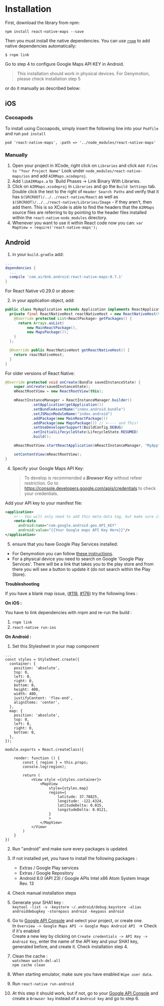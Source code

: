 # Installation

First, download the library from npm:

```
npm install react-native-maps --save
```

Then you must install the native dependencies. You can use [`rnpm`](https://github.com/rnpm/rnpm) to
add native dependencies automatically:

`$ rnpm link`

Go to step 4 to configure Google Maps API KEY in Android.

>This installation should work in physical devices. For Genymotion, please check installation step 5

or do it manually as described below:

## iOS

### Cocoapods
To install using Cocoapods, simply insert the following line into your `Podfile` and run `pod install`

`pod 'react-native-maps', :path => '../node_modules/react-native-maps'`

### Manually
1. Open your project in XCode, right click on `Libraries` and click `Add
   Files to "Your Project Name"` Look under `node_modules/react-native-maps/ios` and add `AIRMaps.xcodeproj`.
2. Add `libAIRMaps.a` to `Build Phases -> Link Binary With Libraries.
3. Click on `AIRMaps.xcodeproj` in `Libraries` and go the `Build
   Settings` tab. Double click the text to the right of `Header Search
   Paths` and verify that it has `$(SRCROOT)/../../react-native/React` as well as `$(SRCROOT)/../../react-native/Libraries/Image` - if they
   aren't, then add them. This is so XCode is able to find the headers that
   the `AIRMaps` source files are referring to by pointing to the
   header files installed within the `react-native` `node_modules`
   directory.
4. Whenever you want to use it within React code now you can: `var MapView =
   require('react-native-maps');`

## Android

1. in your `build.gradle` add:
```groovy
...
dependencies {
  ...
  compile 'com.airbnb.android:react-native-maps:0.7.1'
}
```

For React Native v0.29.0 or above:

2. in your application object, add:

```java
public class MyApplication extends Application implements ReactApplication {
  private final ReactNativeHost reactNativeHost = new ReactNativeHost(this) {
    @Override protected List<ReactPackage> getPackages() {
      return Arrays.asList(
          new MainReactPackage(),
          new MapsPackage());
    }
  };

  @Override public ReactNativeHost getReactNativeHost() {
    return reactNativeHost;
  }
}
```

For older versions of React Native:

```java
@Override protected void onCreate(Bundle savedInstanceState) {
    super.onCreate(savedInstanceState);
    mReactRootView = new ReactRootView(this);

    mReactInstanceManager = ReactInstanceManager.builder()
            .setApplication(getApplication())
            .setBundleAssetName("index.android.bundle")
            .setJSMainModuleName("index.android")
            .addPackage(new MainReactPackage())
            .addPackage(new MapsPackage()) // <---- and This!
            .setUseDeveloperSupport(BuildConfig.DEBUG)
            .setInitialLifecycleState(LifecycleState.RESUMED)
            .build();

    mReactRootView.startReactApplication(mReactInstanceManager, "MyApp", null);

    setContentView(mReactRootView);
}
```

4. Specify your Google Maps API Key:
    > To develop is recommended a ***Browser Key*** without refeer restriction. Go to https://console.developers.google.com/apis/credentials to check your credentials.

Add your API key to your manifest file:

```xml
<application>
    <!-- You will only need to add this meta-data tag, but make sure it's a child of application -->
    <meta-data
      android:name="com.google.android.geo.API_KEY"
      android:value="{{Your Google maps API Key Here}}"/>
</application>
```

5. ensure that you have Google Play Services installed:
  * For Genymotion you can follow [these instructions](http://stackoverflow.com/a/20137324/1424349).
  * For a physical device you need to search on Google 'Google Play Services'. There will be a link that takes you to the play store and from there you will see a button to update it (do not search within the Play Store).

**Troubleshooting**

If you have a blank map issue, ([#118](https://github.com/lelandrichardson/react-native-maps/issues/118), [#176](https://github.com/lelandrichardson/react-native-maps/issues/176)) try the following lines :

**On iOS :**  

 You have to link dependencies with rnpm and re-run the build :   
1. `rnpm link`  
2. `react-native run-ios`

**On Android :**  

1. Set this Stylesheet in your map component
```
...
const styles = StyleSheet.create({
  container: {
    position: 'absolute',
    top: 0,
    left: 0,
    right: 0,
    bottom: 0,
    height: 400,
    width: 400,
    justifyContent: 'flex-end',
    alignItems: 'center',
  },
  map: {
    position: 'absolute',
    top: 0,
    left: 0,
    right: 0,
    bottom: 0,
  },
});

module.exports = React.createClass({

    render: function () {
        const { region } = this.props;
        console.log(region);

        return (
            <View style ={styles.container}>
                <MapView
                    style={styles.map}
                    region={
                        latitude: 37.78825,
                        longitude: -122.4324,
                        latitudeDelta: 0.015,
                        longitudeDelta: 0.0121,
                    }
                    >
                </MapView>
            </View>
        )
    }
})
```
2. Run "android" and make sure every packages is updated.
3.  If not installed yet, you have to install the following packages :
    - Extras / Google Play services
    - Extras / Google Repository
    - Android 6.0 (API 23) / Google APIs Intel x86 Atom System Image Rev. 13
4. Check manual installation steps
5. Generate your SHA1 key :  
   `keytool -list -v -keystore ~/.android/debug.keystore -alias androiddebugkey -storepass android -keypass android`

6. Go to [Google API Console](https://console.developers.google.com/flows/enableapi?apiid=maps_android_backend) and select your project, or create one.  
In `Overview -> Google Maps API -> Google Maps Android API ` -> Check if it's enabled  
Create a new key by clicking on `Create credentials -> API Key -> Android Key`, enter the name of the API key and your SHA1 key, generated before, and create it.
Check installation step 4.

7. Clean the cache :   
   `watchman watch-del-all`  
   `npm cache clean`

8. When starting emulator, make sure you have enabled `Wipe user data`.

9. Run `react-native run-android`

10. At this step it should work, but if not, go to your [Google API Console](https://console.developers.google.com/flows/enableapi?apiid=maps_android_backend&keyType=CLIENT_SIDE_ANDROID&pli=1) and create a `Browser key` instead of a `Android key` and go to step 6.
